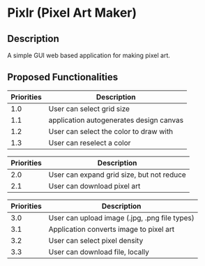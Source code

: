 # Pixlr (Pixel Art Maker)

## Description

A simple GUI web based application for making pixel art.



## Proposed Functionalities

| Priorities | Description                                |
| --- | --- |
| 1.0 | User can select grid size                         |
| 1.1 | application autogenerates design canvas           |
| 1.2 | User can select the color to draw with            |
| 1.3 | User can reselect a color                         |

| Priorities | Description                                |
| --- | --- |
| 2.0 | User can expand grid size, but not reduce         |
| 2.1 | User can download pixel art                       |

| Priorities | Description                                |
| --- | --- |
| 3.0 | User can upload image (.jpg, .png file types)     |
| 3.1 | Application converts image to pixel art           |
| 3.2 | User can select pixel density                     |
| 3.3 | User can download file, locally                   |



##

